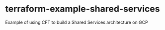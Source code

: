 # terraform-example-shared-services
Example of using CFT to build a Shared Services architecture on GCP

